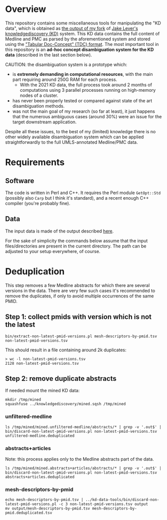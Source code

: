 # Overview

This repository contains some miscellaneous tools for manipulating the "KD data", which is obtained as [the output of my fork](https://github.com/erwanm/knowledgediscovery) of [Jake Lever's knowledgediscovery (KD)](https://github.com/jakelever/knowledgediscovery) system. This KD data contains the full content of Medline and PMC as parsed by the aforementioned system and stored using the ["Tabular Doc-Concept" (TDC) format](https://github.com/erwanm/knowledgediscovery#format-of-the-output-files). The most important tool in this repository is an **ad-hoc concept disambiguation system for the KD data** (described in the last section below).  

CAUTION: the disambiguation system is a prototype which:

* is **extremely demanding in computational resources**, with the main part requiring around 250G RAM for each process. 
  * With the 2021 KD data, the full process took around 2 months of computations using 3 parallel processes running on high-memory nodes of a cluster.
* has never been properly tested or compared against state of the art disambiguation methods.
* was not the main goal of my research (so far at least), it just happens that the numerous ambiguous cases (around 30%) were an issue for the target downstream application.

Despite all these issues, to the best of my (limited) knowledge there is no other widely available disambiguation system which can be applied straightforwardly to the full UMLS-annotated Medline/PMC data. 


# Requirements

## Software

The code is written in Perl and C++. It requires the Perl module `GetOpt::Std` (possibly also `Carp` but I think it's standard), and a recent enough C++ compiler (you're probably fine).

## Data

The input data is made of the output described [here](https://github.com/erwanm/knowledgediscovery).

For the sake of simplicity the commands below assume that the input files/directories are present in the current directory. The path can be adjusted to your setup everywhere, of course.

# Deduplication

This step removes a few Medline abstracts for which there are several versions in the data. There are very few such cases it's recommended to remove the duplicates, if only to avoid multiple occurrences of the same PMID.

## Step 1: collect pmids with version which is not the latest

```
bin/extract-non-latest-pmid-versions.pl mesh-descriptors-by-pmid.tsv non-latest-pmid-versions.tsv
```

This should result in a file containing around 2k duplicates:

```
> wc -l non-latest-pmid-versions.tsv 
2128 non-latest-pmid-versions.tsv
```

## Step 2: remove duplicate abstracts 

If needed mount the mined KD data:

```
mkdir /tmp/mined
squashfuse ../knowledgediscovery/mined.sqsh /tmp/mined
```

### unfiltered-medline

```
ls /tmp/mined/mined.unfiltered-medline/abstracts/* | grep -v '.out$' | bin/discard-non-latest-pmid-versions.pl non-latest-pmid-versions.tsv unfiltered-medline.deduplicated
```

### abstracts+articles

Note: this process applies only to the Medline abstracts part of the data.

```
ls /tmp/mined/mined.abstracts+articles/abstracts/* | grep -v '.out$' | bin/discard-non-latest-pmid-versions.pl non-latest-pmid-versions.tsv abstracts+articles.deduplicated
```

### mesh-descriptors-by-pmid

```
echo mesh-descriptors-by-pmid.tsv | ../kd-data-tools/bin/discard-non-latest-pmid-versions.pl -c 3 non-latest-pmid-versions.tsv output
mv output/mesh-descriptors-by-pmid.tsv mesh-descriptors-by-pmid.deduplicated.tsv
```

